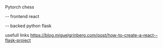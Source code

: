 Pytorch chess

-- frontend react

-- backed python flask

usefull links
https://blog.miguelgrinberg.com/post/how-to-create-a-react--flask-project
